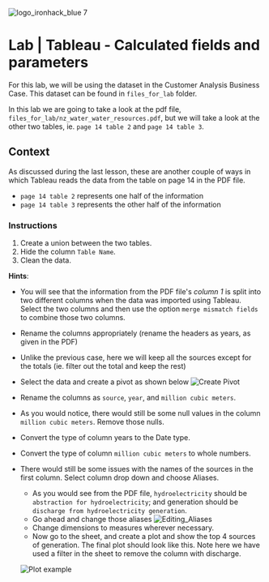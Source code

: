 ![logo_ironhack_blue 7](https://user-images.githubusercontent.com/23629340/40541063-a07a0a8a-601a-11e8-91b5-2f13e4e6b441.png)

# Lab | Tableau - Calculated fields and parameters

For this lab, we will be using the dataset in the Customer Analysis Business Case. This dataset can be found in `files_for_lab` folder.

In this lab we are going to take a look at the pdf file, `files_for_lab/nz_water_water_resources.pdf`, but we will take a look at the other two tables, ie. `page 14 table 2` and `page 14 table 3`.

## Context


As discussed during the last lesson, these are another couple of ways in which Tableau reads the data from the table on page 14 in the PDF file.

  - `page 14 table 2` represents one half of the information
  - `page 14 table 3` represents the other half of the information



### Instructions

1. Create a union between the two tables.
2. Hide the column `Table Name`.
3. Clean the data.

**Hints**:

- You will see that the information from the PDF file's _column 1_ is split into two different columns when the data was imported using Tableau. Select the two columns and then use the option `merge mismatch fields` to combine those two columns.
- Rename the columns appropriately (rename the headers as years, as given in the PDF)
- Unlike the previous case, here we will keep all the sources except for the totals (ie. filter out the total and keep the rest)
- Select the data and create a pivot as shown below
  ![Create Pivot](https://education-team-2020.s3-eu-west-1.amazonaws.com/data-analytics/6.1-create_pivot_tableau.png)
- Rename the columns as `source`, `year`, and `million cubic meters`.
- As you would notice, there would still be some null values in the column `million cubic meters`. Remove those nulls.
- Convert the type of column years to the Date type.
- Convert the type of column `million cubic meters` to whole numbers.
- There would still be some issues with the names of the sources in the first column. Select column drop down and choose Aliases.

  - As you would see from the PDF file, `hydroelectricity` should be `abstraction for hydroelectricity`; and generation should be `discharge from hydroelectricity generation`.
  - Go ahead and change those aliases
    ![Editing_Aliases](https://education-team-2020.s3-eu-west-1.amazonaws.com/data-analytics/6.1-edit_aliases.png)
  - Change dimensions to measures wherever necessary.
  - Now go to the sheet, and create a plot and show the top 4 sources of generation. The final plot should look like this. Note here we have used a filter in the sheet to remove the column with discharge.

  ![Plot example](https://education-team-2020.s3-eu-west-1.amazonaws.com/data-analytics/6.1-lab_final_plot.png)
